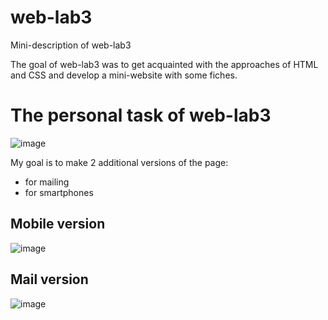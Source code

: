 # web-lab3
Mini-description of web-lab3

The goal of web-lab3 was to get acquainted with the approaches of HTML and CSS and develop a mini-website with some fiches.

# The personal task of web-lab3
![image](https://github.com/JessFreak/web-lab1/assets/119421914/f79506ba-923e-49aa-bd5d-6b7d82feab64)

My goal is to make 2 additional versions of the page:
- for mailing
- for smartphones

## Mobile version 
![image](https://github.com/JessFreak/web-lab3/assets/119421914/5f793075-5afe-4d9b-9c65-54e5a23e4dde)

## Mail version
![image](https://github.com/JessFreak/web-lab3/assets/119421914/62213e2c-2192-4c83-96f8-307afc28761b)
